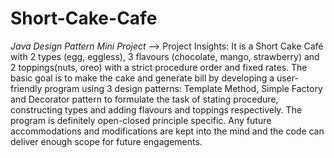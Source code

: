 # Short-Cake-Cafe
*Java Design Pattern Mini Project*
--> Project Insights:
It is a Short Cake Café with 2 types (egg, eggless), 3 flavours (chocolate, mango, strawberry) and 2 toppings(nuts, oreo) with a strict procedure order and fixed rates.
The basic goal is to make the cake and generate bill by developing a user-friendly program using 3 design patterns: Template Method, Simple Factory and Decorator pattern to formulate the task of stating procedure, constructing types and adding flavours and toppings respectively.
The program is definitely open-closed principle specific. Any future accommodations and modifications are kept into the mind and the code can deliver enough scope for future engagements.
